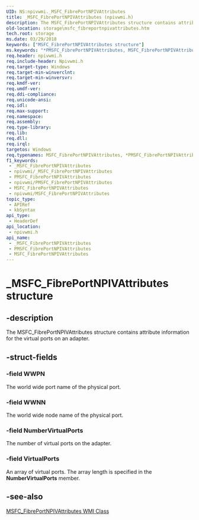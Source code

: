 ```yaml
---
UID: NS:npivwmi._MSFC_FibrePortNPIVAttributes
title: _MSFC_FibrePortNPIVAttributes (npivwmi.h)
description: The MSFC_FibrePortNPIVAttributes structure contains attribute information for the virtual ports on an adapter.
old-location: storage\msfc_fibreportnpivattributes.htm
tech.root: storage
ms.date: 03/29/2018
keywords: ["MSFC_FibrePortNPIVAttributes structure"]
ms.keywords: "*PMSFC_FibrePortNPIVAttributes, MSFC_FibrePortNPIVAttributes, MSFC_FibrePortNPIVAttributes structure [Storage Devices], PMSFC_FibrePortNPIVAttributes, PMSFC_FibrePortNPIVAttributes structure pointer [Storage Devices], _MSFC_FibrePortNPIVAttributes, npivwmi/MSFC_FibrePortNPIVAttributes, npivwmi/PMSFC_FibrePortNPIVAttributes, storage.msfc_fibreportnpivattributes"
req.header: npivwmi.h
req.include-header: Npivwmi.h
req.target-type: Windows
req.target-min-winverclnt: 
req.target-min-winversvr: 
req.kmdf-ver: 
req.umdf-ver: 
req.ddi-compliance: 
req.unicode-ansi: 
req.idl: 
req.max-support: 
req.namespace: 
req.assembly: 
req.type-library: 
req.lib: 
req.dll: 
req.irql: 
targetos: Windows
req.typenames: MSFC_FibrePortNPIVAttributes, *PMSFC_FibrePortNPIVAttributes
f1_keywords:
 - _MSFC_FibrePortNPIVAttributes
 - npivwmi/_MSFC_FibrePortNPIVAttributes
 - PMSFC_FibrePortNPIVAttributes
 - npivwmi/PMSFC_FibrePortNPIVAttributes
 - MSFC_FibrePortNPIVAttributes
 - npivwmi/MSFC_FibrePortNPIVAttributes
topic_type:
 - APIRef
 - kbSyntax
api_type:
 - HeaderDef
api_location:
 - npivwmi.h
api_name:
 - _MSFC_FibrePortNPIVAttributes
 - PMSFC_FibrePortNPIVAttributes
 - MSFC_FibrePortNPIVAttributes
---
```


# _MSFC_FibrePortNPIVAttributes structure


## -description

The MSFC_FibrePortNPIVAttributes structure contains attribute information for the virtual ports on an adapter.

## -struct-fields

### -field WWPN

The world wide port name of the physical port.

### -field WWNN

The world wide node name of the physical port.

### -field NumberVirtualPorts

The number of virtual ports on the adapter.

### -field VirtualPorts

An array of virtual ports. The array length is specified in the <b>NumberVirtualPorts</b> member.

## -see-also

<a href="/windows-hardware/drivers/storage/msfc-fibreportnpivattributes-wmi-class">MSFC_FibrePortNPIVAttributes WMI Class</a>

